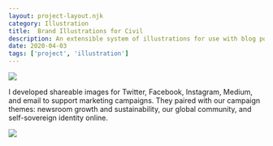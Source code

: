 ```yaml
---
layout: project-layout.njk
category: Illustration
title:  Brand Illustrations for Civil
description: An extensible system of illustrations for use with blog posts and on social media
date: 2020-04-03
tags: ['project', 'illustration']
---
```


<img class="full-width" src="https://eleventy-portfolio.s3.amazonaws.com/Brand_Illos/Illo_group_2x.png">

I developed shareable images for Twitter, Facebook, Instagram, Medium, and email to support marketing campaigns. They paired with our campaign themes: newsroom growth and sustainability, our global community, and self-sovereign identity online.

<img class="full-width" src="https://eleventy-portfolio.s3.amazonaws.com/Brand_Illos/Phone_illo_group.png">
